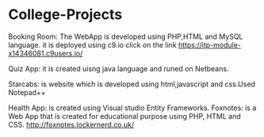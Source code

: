 # College-Projects
Booking Room: The WebApp is developed using PHP,HTML and MySQL language. 
it is deployed using c9.io click on the link https://itp-module-x14346081.c9users.io/

Quiz App: it is created uisng java language and runed on Netbeans.

Starcabs: is website which is developed using html,javascript and css.Used Notepad++

Health App: is created using Visual studio Entity Frameworks.
Foxnotes: is a Web App that is created for educational purpose using PHP, HTML and CSS. http://foxnotes.lockernerd.co.uk/
